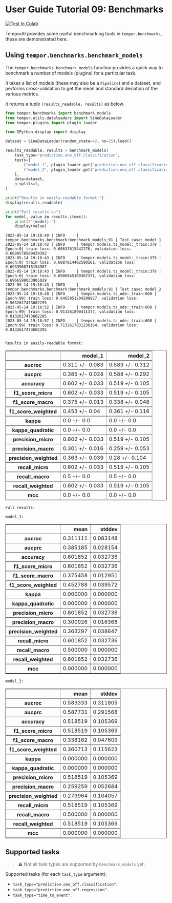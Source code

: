 # User Guide Tutorial 09: Benchmarks
[![Test In Colab](https://colab.research.google.com/assets/colab-badge.svg)](https://colab.research.google.com/github/vanderschaarlab/temporai/blob/main/tutorials/user_guide/tutorial08_benchmarks.ipynb)

TemporAI provides some useful benchmarking tools in `tempor.benchmarks`, these are demonstrated here.



## Using `tempor.benchmarks.benchmark_models`

The `tempor.benchmarks.benchmark_models` function provides a quick way to benchmark a number of models (plugins) for
a particular task.

It takes a list of models (these may also be a `Pipeline`) and a dataset, and performs cross-validation to
get the mean and standard deviation of the various metrics.

It returns a tuple `(results_readable, results)` as below.


```python
from tempor.benchmarks import benchmark_models
from tempor.utils.dataloaders import SineDataLoader
from tempor.plugins import plugin_loader

from IPython.display import display

dataset = SineDataLoader(random_state=42, no=25).load()

results_readable, results = benchmark_models(
    task_type="prediction.one_off.classification",
    tests=[
        ("model_1", plugin_loader.get("prediction.one_off.classification.nn_classifier", n_iter=10)),
        ("model_2", plugin_loader.get("prediction.one_off.classification.ode_classifier", n_iter=100)),
    ],
    data=dataset,
    n_splits=3,
)

print("Results in easily-readable format:")
display(results_readable)

print("Full results:\n")
for model, value in results.items():
    print(f"{model}:")
    display(value)
```

    2023-05-14 19:18:40 | INFO     | tempor.benchmarks.benchmark:benchmark_models:91 | Test case: model_1
    2023-05-14 19:18:42 | INFO     | tempor.models.ts_model:_train:379 | Epoch:0| train loss: 0.68637615442276, validation loss: 0.6680578589439392
    2023-05-14 19:18:43 | INFO     | tempor.models.ts_model:_train:379 | Epoch:0| train loss: 0.6887814402580261, validation loss: 0.6939960718154907
    2023-05-14 19:18:43 | INFO     | tempor.models.ts_model:_train:379 | Epoch:0| train loss: 0.6906945109367371, validation loss: 0.6966598033905029
    2023-05-14 19:18:43 | INFO     | tempor.benchmarks.benchmark:benchmark_models:91 | Test case: model_2
    2023-05-14 19:18:48 | INFO     | tempor.models.ts_ode:_train:608 | Epoch:99| train loss: 0.6465951204299927, validation loss: 0.5632617473602295
    2023-05-14 19:18:52 | INFO     | tempor.models.ts_ode:_train:608 | Epoch:99| train loss: 0.913261890411377, validation loss: 0.8132617473602295
    2023-05-14 19:18:57 | INFO     | tempor.models.ts_ode:_train:608 | Epoch:99| train loss: 0.7132617831230164, validation loss: 0.8132617473602295


    Results in easily-readable format:



<div>
<style scoped>
    .dataframe tbody tr th:only-of-type {
        vertical-align: middle;
    }

    .dataframe tbody tr th {
        vertical-align: top;
    }

    .dataframe thead th {
        text-align: right;
    }
</style>
<table border="1" class="dataframe">
  <thead>
    <tr style="text-align: right;">
      <th></th>
      <th>model_1</th>
      <th>model_2</th>
    </tr>
  </thead>
  <tbody>
    <tr>
      <th>aucroc</th>
      <td>0.311 +/- 0.083</td>
      <td>0.583 +/- 0.312</td>
    </tr>
    <tr>
      <th>aucprc</th>
      <td>0.385 +/- 0.028</td>
      <td>0.588 +/- 0.292</td>
    </tr>
    <tr>
      <th>accuracy</th>
      <td>0.602 +/- 0.033</td>
      <td>0.519 +/- 0.105</td>
    </tr>
    <tr>
      <th>f1_score_micro</th>
      <td>0.602 +/- 0.033</td>
      <td>0.519 +/- 0.105</td>
    </tr>
    <tr>
      <th>f1_score_macro</th>
      <td>0.375 +/- 0.013</td>
      <td>0.338 +/- 0.048</td>
    </tr>
    <tr>
      <th>f1_score_weighted</th>
      <td>0.453 +/- 0.04</td>
      <td>0.361 +/- 0.116</td>
    </tr>
    <tr>
      <th>kappa</th>
      <td>0.0 +/- 0.0</td>
      <td>0.0 +/- 0.0</td>
    </tr>
    <tr>
      <th>kappa_quadratic</th>
      <td>0.0 +/- 0.0</td>
      <td>0.0 +/- 0.0</td>
    </tr>
    <tr>
      <th>precision_micro</th>
      <td>0.602 +/- 0.033</td>
      <td>0.519 +/- 0.105</td>
    </tr>
    <tr>
      <th>precision_macro</th>
      <td>0.301 +/- 0.016</td>
      <td>0.259 +/- 0.053</td>
    </tr>
    <tr>
      <th>precision_weighted</th>
      <td>0.363 +/- 0.039</td>
      <td>0.28 +/- 0.104</td>
    </tr>
    <tr>
      <th>recall_micro</th>
      <td>0.602 +/- 0.033</td>
      <td>0.519 +/- 0.105</td>
    </tr>
    <tr>
      <th>recall_macro</th>
      <td>0.5 +/- 0.0</td>
      <td>0.5 +/- 0.0</td>
    </tr>
    <tr>
      <th>recall_weighted</th>
      <td>0.602 +/- 0.033</td>
      <td>0.519 +/- 0.105</td>
    </tr>
    <tr>
      <th>mcc</th>
      <td>0.0 +/- 0.0</td>
      <td>0.0 +/- 0.0</td>
    </tr>
  </tbody>
</table>
</div>


    Full results:
    
    model_1:



<div>
<style scoped>
    .dataframe tbody tr th:only-of-type {
        vertical-align: middle;
    }

    .dataframe tbody tr th {
        vertical-align: top;
    }

    .dataframe thead th {
        text-align: right;
    }
</style>
<table border="1" class="dataframe">
  <thead>
    <tr style="text-align: right;">
      <th></th>
      <th>mean</th>
      <th>stddev</th>
    </tr>
  </thead>
  <tbody>
    <tr>
      <th>aucroc</th>
      <td>0.311111</td>
      <td>0.083148</td>
    </tr>
    <tr>
      <th>aucprc</th>
      <td>0.385185</td>
      <td>0.028154</td>
    </tr>
    <tr>
      <th>accuracy</th>
      <td>0.601852</td>
      <td>0.032736</td>
    </tr>
    <tr>
      <th>f1_score_micro</th>
      <td>0.601852</td>
      <td>0.032736</td>
    </tr>
    <tr>
      <th>f1_score_macro</th>
      <td>0.375458</td>
      <td>0.012951</td>
    </tr>
    <tr>
      <th>f1_score_weighted</th>
      <td>0.452788</td>
      <td>0.039572</td>
    </tr>
    <tr>
      <th>kappa</th>
      <td>0.000000</td>
      <td>0.000000</td>
    </tr>
    <tr>
      <th>kappa_quadratic</th>
      <td>0.000000</td>
      <td>0.000000</td>
    </tr>
    <tr>
      <th>precision_micro</th>
      <td>0.601852</td>
      <td>0.032736</td>
    </tr>
    <tr>
      <th>precision_macro</th>
      <td>0.300926</td>
      <td>0.016368</td>
    </tr>
    <tr>
      <th>precision_weighted</th>
      <td>0.363297</td>
      <td>0.038647</td>
    </tr>
    <tr>
      <th>recall_micro</th>
      <td>0.601852</td>
      <td>0.032736</td>
    </tr>
    <tr>
      <th>recall_macro</th>
      <td>0.500000</td>
      <td>0.000000</td>
    </tr>
    <tr>
      <th>recall_weighted</th>
      <td>0.601852</td>
      <td>0.032736</td>
    </tr>
    <tr>
      <th>mcc</th>
      <td>0.000000</td>
      <td>0.000000</td>
    </tr>
  </tbody>
</table>
</div>


    model_2:



<div>
<style scoped>
    .dataframe tbody tr th:only-of-type {
        vertical-align: middle;
    }

    .dataframe tbody tr th {
        vertical-align: top;
    }

    .dataframe thead th {
        text-align: right;
    }
</style>
<table border="1" class="dataframe">
  <thead>
    <tr style="text-align: right;">
      <th></th>
      <th>mean</th>
      <th>stddev</th>
    </tr>
  </thead>
  <tbody>
    <tr>
      <th>aucroc</th>
      <td>0.583333</td>
      <td>0.311805</td>
    </tr>
    <tr>
      <th>aucprc</th>
      <td>0.587731</td>
      <td>0.291568</td>
    </tr>
    <tr>
      <th>accuracy</th>
      <td>0.518519</td>
      <td>0.105369</td>
    </tr>
    <tr>
      <th>f1_score_micro</th>
      <td>0.518519</td>
      <td>0.105369</td>
    </tr>
    <tr>
      <th>f1_score_macro</th>
      <td>0.338162</td>
      <td>0.047609</td>
    </tr>
    <tr>
      <th>f1_score_weighted</th>
      <td>0.360713</td>
      <td>0.115623</td>
    </tr>
    <tr>
      <th>kappa</th>
      <td>0.000000</td>
      <td>0.000000</td>
    </tr>
    <tr>
      <th>kappa_quadratic</th>
      <td>0.000000</td>
      <td>0.000000</td>
    </tr>
    <tr>
      <th>precision_micro</th>
      <td>0.518519</td>
      <td>0.105369</td>
    </tr>
    <tr>
      <th>precision_macro</th>
      <td>0.259259</td>
      <td>0.052684</td>
    </tr>
    <tr>
      <th>precision_weighted</th>
      <td>0.279964</td>
      <td>0.104057</td>
    </tr>
    <tr>
      <th>recall_micro</th>
      <td>0.518519</td>
      <td>0.105369</td>
    </tr>
    <tr>
      <th>recall_macro</th>
      <td>0.500000</td>
      <td>0.000000</td>
    </tr>
    <tr>
      <th>recall_weighted</th>
      <td>0.518519</td>
      <td>0.105369</td>
    </tr>
    <tr>
      <th>mcc</th>
      <td>0.000000</td>
      <td>0.000000</td>
    </tr>
  </tbody>
</table>
</div>


## Supported tasks

> ⚠️ Not all task types are supported by `benchmark_models` yet.

Supported tasks (for each `task_type` argument):
* `task_type="prediction.one_off.classification"`.
* `task_type="prediction.one_off.regression"`.
* `task_type="time_to_event"`.


